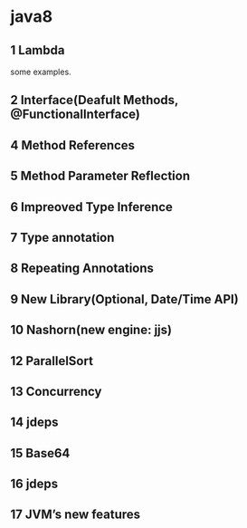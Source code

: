# java8

## 1 Lambda
some examples.

## 2 Interface(Deafult Methods, @FunctionalInterface)

## 4 Method References

## 5 Method Parameter Reflection

## 6 Impreoved Type Inference

## 7 Type annotation

## 8 Repeating Annotations

## 9 New Library(Optional, Date/Time API)

## 10 Nashorn(new engine: jjs)

## 12 ParallelSort

## 13 Concurrency

## 14 jdeps

## 15 Base64

## 16 jdeps

## 17 JVM’s new features
